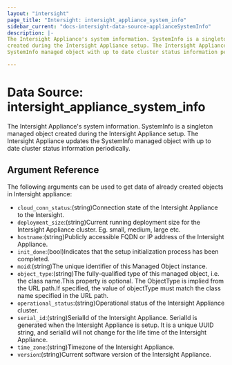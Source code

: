 ```yaml
---
layout: "intersight"
page_title: "Intersight: intersight_appliance_system_info"
sidebar_current: "docs-intersight-data-source-applianceSystemInfo"
description: |-
The Intersight Appliance's system information. SystemInfo is a singleton managed object
created during the Intersight Appliance setup. The Intersight Appliance updates the
SystemInfo managed object with up to date cluster status information periodically.

---
```


# Data Source: intersight_appliance_system_info
The Intersight Appliance's system information. SystemInfo is a singleton managed object
created during the Intersight Appliance setup. The Intersight Appliance updates the
SystemInfo managed object with up to date cluster status information periodically.

## Argument Reference
The following arguments can be used to get data of already created objects in Intersight appliance:
* `cloud_conn_status`:(string)Connection state of the Intersight Appliance to the Intersight.
* `deployment_size`:(string)Current running deployment size for the Intersight Appliance cluster. Eg. small, medium, large etc.
* `hostname`:(string)Publicly accessible FQDN or IP address of the Intersight Appliance.
* `init_done`:(bool)Indicates that the setup initialization process has been completed.
* `moid`:(string)The unique identifier of this Managed Object instance.
* `object_type`:(string)The fully-qualified type of this managed object, i.e. the class name.This property is optional. The ObjectType is implied from the URL path.If specified, the value of objectType must match the class name specified in the URL path.
* `operational_status`:(string)Operational status of the Intersight Appliance cluster.
* `serial_id`:(string)SerialId of the Intersight Appliance. SerialId is generated when the Intersight Appliance is setup. It is a unique UUID string, and serialId will not change for the life time of the Intersight Appliance.
* `time_zone`:(string)Timezone of the Intersight Appliance.
* `version`:(string)Current software version of the Intersight Appliance.
